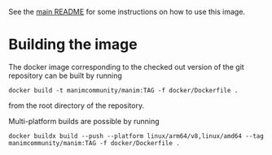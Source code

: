 See the [main README](https://github.com/ManimCommunity/manim/blob/main/README.md) for some instructions on how to use this image.

# Building the image
The docker image corresponding to the checked out version of the git repository
can be built by running
```
docker build -t manimcommunity/manim:TAG -f docker/Dockerfile .
```
from the root directory of the repository.

Multi-platform builds are possible by running
```
docker buildx build --push --platform linux/arm64/v8,linux/amd64 --tag manimcommunity/manim:TAG -f docker/Dockerfile .

